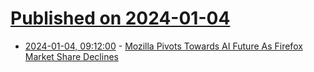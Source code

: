 # [Published on 2024-01-04](index.md)

* [2024-01-04, 09:12:00](https://soylentnews.org/article.pl?sid=24/01/03/0157219&from=rss) - [Mozilla Pivots Towards AI Future As Firefox Market Share Declines](https://soylentnews.org/article.pl?sid=24/01/03/0157219&from=rss)
